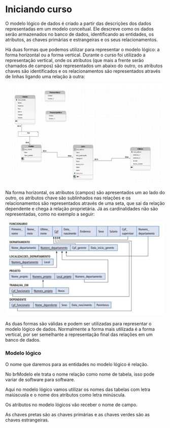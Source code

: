# Iniciando curso

O modelo lógico de dados é criado a partir das descrições dos dados representadas em um modelo conceitual. Ele descreve como os dados serão armazenados no banco de dados, identificando as entidades, os atributos, as chaves primárias e estrangeiras e os seus relacionamentos.

Há duas formas que podemos utilizar para representar o modelo lógico: a forma horizontal ou a forma vertical. Durante o curso foi utilizado a representação vertical, onde os atributos (que mais a frente serão chamados de campos) são representados um abaixo do outro, os atributos chaves são identificados e os relacionamentos são representados através de linhas ligando uma relação à outra:

![Representação de modelo lógico na vertical](img/01.JPG)

Na forma horizontal, os atributos (campos) são apresentados um ao lado do outro, os atributos chave são sublinhados nas relações e os relacionamentos são representados através de uma seta, que sai da relação dependente e chega à relação proprietária. Já as cardinalidades não são representadas, como no exemplo a seguir:

![Representação de modelo lógico na horizontal](img/02.JPG)

As duas formas são válidas e podem ser utilizadas para representar o modelo lógico de dados. Normalmente a forma mais utilizada é a forma vertical, por ser semelhante a representação final das relações em um banco de dados.

### Modelo lógico

O nome que daremos para as entidades no modelo lógico é relação.

No brModelo ele trata o nome relação como nome de tabela, isso pode variar de software para software.

Aqui no modelo lógico vamos utilizar os nomes das tabelas com letra maiúscusla e o nome dos atributos como letra minúscula.

Os atributos no modelo lógicos vão receber o nome de campo.

As chaves pretas são as chaves primárias e as chaves verdes são as chaves estrangeiras.

